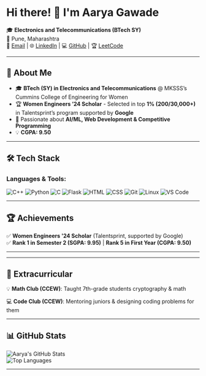 # Hi there! 👋 I'm Aarya Gawade

🎓 **Electronics and Telecommunications (BTech SY)**  
📍 Pune, Maharashtra  
📧 [Email](mailto:aaryagawade003@gmail.com) | 🌐 [LinkedIn](https://www.linkedin.com/in/aarya-gawade/) | 💻 [GitHub](https://github.com/aaryagawade30) | 🏆 [LeetCode](https://leetcode.com/u/aaryagawade30/)

---

## 🚀 About Me  
- 🎓 **BTech (SY) in Electronics and Telecommunications** @ MKSSS’s Cummins College of Engineering for Women  
- 🏆 **Women Engineers ’24 Scholar** - Selected in top **1% (200/30,000+)** in Talentsprint’s program supported by **Google**  
- 🎯 Passionate about **AI/ML, Web Development & Competitive Programming**  
- 💡 **CGPA: 9.50**  

---

## 🛠️ Tech Stack  
### **Languages & Tools:**  
![C++](https://img.shields.io/badge/C++-blue?style=for-the-badge&logo=cplusplus)  ![Python](https://img.shields.io/badge/Python-yellow?style=for-the-badge&logo=python)  ![C](https://img.shields.io/badge/C-lightgrey?style=for-the-badge&logo=c)  ![Flask](https://img.shields.io/badge/Flask-black?style=for-the-badge&logo=flask)  ![HTML](https://img.shields.io/badge/HTML-orange?style=for-the-badge&logo=html5)  ![CSS](https://img.shields.io/badge/CSS-blue?style=for-the-badge&logo=css3)  ![Git](https://img.shields.io/badge/Git-red?style=for-the-badge&logo=git)  ![Linux](https://img.shields.io/badge/Linux-black?style=for-the-badge&logo=linux)  ![VS Code](https://img.shields.io/badge/VSCode-blue?style=for-the-badge&logo=visualstudiocode)  

---

## 🏆 Achievements  
✅ **Women Engineers '24 Scholar** (Talentsprint, supported by Google)  
✅ **Rank 1 in Semester 2 (SGPA: 9.95)** | **Rank 5 in First Year (CGPA: 9.50)**  

---
<!--
## 📌 Projects  
### 🔹 [DepthResNet](https://gitlab.com/neural-netizens/polypnet)  
- 🏥 **AI-based polyp detection** API  
- 🧠 Uses **ResNet-50, KNN & PCA** for classification  
- 🌐 Built frontend & deployed via **Flask**  

### 🔹 [Connect4 AI](https://github.com/aaryagawade30/Connect-4)  
- 🎮 **Player vs AI game** using **Minimax Algorithm**  
- ⚡ Optimized with **Alpha Beta Pruning** for faster moves  

### 🔹 [Currency Converter](https://github.com/aaryagawade30/Currency_converter)  
- 💰 Supports **30+ currencies** via Euro Bank API  
- 🖥️ Built using **Tkinter & Pandas**  
-->
---

## 🌟 Extracurricular  
💡 **Math Club (CCEW)**: Taught 7th-grade students cryptography & math

💻 **Code Club (CCEW)**: Mentoring juniors & designing coding problems for them 

---

## 📊 GitHub Stats  
![Aarya's GitHub Stats](https://github-readme-stats.vercel.app/api?username=aaryagawade30&show_icons=true&theme=radical)  
![Top Languages](https://github-readme-stats.vercel.app/api/top-langs/?username=aaryagawade30&layout=compact&theme=radical)  

---
<!--
### **📫 Let's Connect!**  
📧 [Email](mailto:aaryagawade003@gmail.com) | 🌐 [LinkedIn](https://www.linkedin.com/in/aarya-gawade/) 
-->

